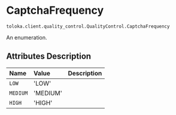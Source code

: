 # CaptchaFrequency
`toloka.client.quality_control.QualityControl.CaptchaFrequency`

An enumeration.

## Attributes Description

| Name | Value | Description |
| :------| :-----------| :----------| 
`LOW`|'LOW'|<p></p>
`MEDIUM`|'MEDIUM'|<p></p>
`HIGH`|'HIGH'|<p></p>
